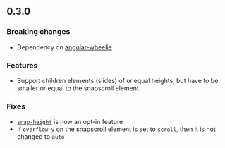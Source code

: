 ## 0.3.0

### Breaking changes
- Dependency on [angular-wheelie](https://github.com/joelmukuthu/angular-wheelie)

### Features
- Support children elements (slides) of unequal heights, but have to be smaller
or equal to the snapscroll element

### Fixes
- [`snap-height`](DOCS.md#snap-height) is now an opt-in feature
- If `overflow-y` on the snapscroll element is set to `scroll`, then it is not
changed to `auto`

